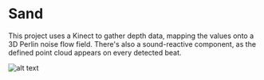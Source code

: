 # Sand

This project uses a Kinect to gather depth data, mapping the values onto a 3D Perlin noise flow field. There's also a sound-reactive component, as the defined point cloud appears on every detected beat.

![alt text](sand_giphy.gif)
